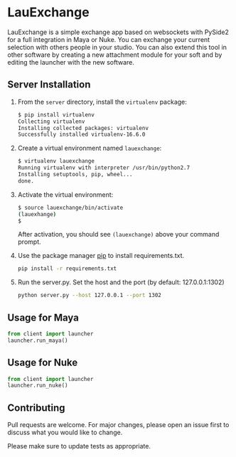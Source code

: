 # LauExchange

LauExchange is a simple exchange app based on websockets with PySide2 for a full integration in Maya or Nuke.
You can exchange your current selection with others people in your studio.
You can also extend this tool in other software by creating a new attachment module for your soft and by editing the launcher with the new software.

## Server Installation

1. From the `server` directory, install the `virtualenv` package:

   ```bash
   $ pip install virtualenv
   Collecting virtualenv
   Installing collected packages: virtualenv
   Successfully installed virtualenv-16.6.0
   ```

2. Create a virtual environment named `lauexchange`:

   ```bash
   $ virtualenv lauexchange
   Running virtualenv with interpreter /usr/bin/python2.7
   Installing setuptools, pip, wheel...
   done.
   ```

3. Activate the virtual environment:

   ```bash
   $ source lauexchange/bin/activate
   (lauexhange)
   $
   ```

   After activation, you should see `(lauexchange)` above your command prompt.

4. Use the package manager [pip](https://pip.pypa.io/en/stable/) to install requirements.txt.

    ```bash
    pip install -r requirements.txt
    ```

5. Run the server.py. Set the host and the port (by default: 127.0.0.1:1302)

    ```bash
    python server.py --host 127.0.0.1 --port 1302
    ```

## Usage for Maya

```python
from client import launcher
launcher.run_maya()
```

## Usage for Nuke

```python
from client import launcher
launcher.run_nuke()
```

## Contributing
Pull requests are welcome. For major changes, please open an issue first to discuss what you would like to change.

Please make sure to update tests as appropriate.